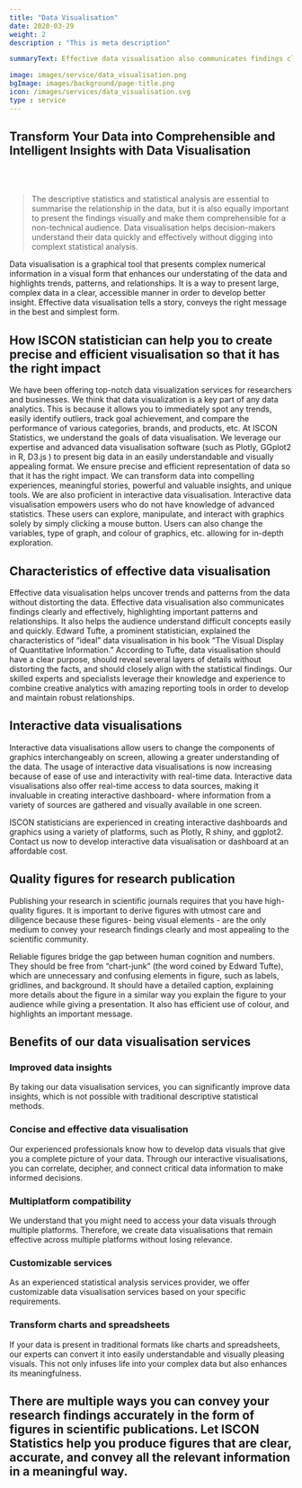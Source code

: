 ```yaml
---
title: "Data Visualisation"
date: 2020-03-29
weight: 2
description : "This is meta description"

summaryText: Effective data visualisation also communicates findings clearly and effectively, highlighting important patterns and relationships. Let ISCON statistician help you to create precise and efficient visualisation so that it has the right impact.

image: images/service/data_visualisation.png
bgImage: images/background/page-title.png
icon: /images/services/data_visualisation.svg
type : service
---
```



## Transform Your Data into Comprehensible and Intelligent Insights with Data Visualisation  
<br />
<br />


> The descriptive statistics and statistical analysis are essential to summarise the relationship in the data, but it is also equally important to present the findings visually and make them comprehensible for a non-technical audience. Data visualisation helps decision-makers understand their data quickly and effectively without digging into complext statistical analysis.

Data visualisation is a graphical tool that presents complex numerical information in a visual form that enhances our understating of the data and highlights trends, patterns, and relationships. It is a way to present large, complex data in a clear, accessible manner in order to develop better insight. Effective data visualisation tells a story, conveys the right message in the best and simplest form.

## How ISCON statistician can help you to create precise and efficient visualisation  so that it has the right impact

We have been offering top-notch data visualization services for researchers and businesses. We think that data visualization is a key part of any data analytics. This is because it allows you to immediately spot any trends, easily identify outliers, track goal achievement, and compare the performance of various categories, brands, and products, etc. At ISCON Statistics, we understand the goals of data visualisation. We leverage our expertise and advanced data visualisation software (such as Plotly, GGplot2 in R, D3.js ) to present big data in an easily understandable and visually appealing format. We ensure precise and efficient representation of data so that it has the right impact. We can transform data into compelling experiences, meaningful stories, powerful and valuable insights, and unique tools. We are also proficient in interactive data visualisation. Interactive data visualisation empowers users who do not have knowledge of advanced statistics. These users can explore, manipulate, and interact with graphics solely by simply clicking a mouse button. Users can also change the variables, type of graph, and colour of graphics, etc. allowing for in-depth exploration.

## Characteristics of effective data visualisation

Effective data visualisation helps uncover trends and patterns from the data without distorting the data. Effective data visualisation also communicates findings clearly and effectively, highlighting important patterns and relationships. It also helps the audience understand difficult concepts easily and quickly.
Edward Tufte, a prominent statistician, explained the characteristics of “ideal” data visualisation in his book “The Visual Display of Quantitative Information.” According to Tufte, data visualisation should have a clear purpose, should reveal several layers of details without distorting the facts, and should closely align with the statistical findings.
Our skilled experts and specialists leverage their knowledge and experience to combine creative analytics with amazing reporting tools in order to develop and maintain robust relationships.

## Interactive data visualisations

Interactive data visualisations allow users to change the components of graphics interchangeably on screen, allowing a greater understanding of the data. The usage of interactive data visualisations is now increasing because of ease of use and interactivity with real-time data.
Interactive data visualisations also offer real-time access to data sources, making it invaluable in creating interactive dashboard- where information from a variety of sources are gathered and visually available in one screen.

ISCON statisticians are experienced in creating interactive dashboards and graphics using a variety of platforms, such as Plotly, R shiny, and ggplot2. Contact us now to develop interactive data visualisation or dashboard at an affordable cost. 

## Quality figures for research publication

Publishing your research in scientific journals requires that you have high-quality figures. It is important to derive figures with utmost care and diligence because these figures- being visual elements - are the only medium to convey your research findings clearly and most appealing to the scientific community.

Reliable figures bridge the gap between human cognition and numbers. They should be free from “chart-junk” (the word coined by Edward Tufte), which are unnecessary and confusing elements in figure, such as labels, gridlines, and background. It should have a detailed caption, explaining more details about the figure in a similar way you explain the figure to your audience while giving a presentation. It also has efficient use of colour, and highlights an important message.

## Benefits of our data visualisation services

### Improved data insights

By taking our data visualisation services, you can significantly improve data insights, which is not possible with traditional descriptive statistical methods.

### Concise and effective data visualisation

Our experienced professionals know how to develop data visuals that give you a complete picture of your data. Through our interactive visualisations, you can correlate, decipher, and connect critical data information to make informed decisions.

### Multiplatform compatibility

We understand that you might need to access your data visuals through multiple platforms. Therefore, we create data visualisations that remain effective across multiple platforms without losing relevance.

### Customizable services

As an experienced statistical analysis services provider, we offer customizable data visualisation services based on your specific requirements.

### Transform charts and spreadsheets

If your data is present in traditional formats like charts and spreadsheets, our experts can convert it into easily understandable and visually pleasing visuals. This not only infuses life into your complex data but also enhances its meaningfulness.

## There are multiple ways you can convey your research findings accurately in the form of figures in scientific publications. Let ISCON Statistics help you produce figures that are clear, accurate, and convey all the relevant information in a meaningful way.
